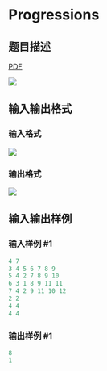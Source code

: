 # Progressions

## 题目描述

[problemUrl]: https://uva.onlinejudge.org/index.php?option=com_onlinejudge&Itemid=8&category=871&page=show_problem&problem=5048

[PDF](https://uva.onlinejudge.org/external/131/p13137.pdf)

![](https://cdn.luogu.com.cn/upload/vjudge_pic/UVA13137/eac4c619fd228efa7f783db3e0e83a29c4a2b176.png)

## 输入输出格式

### 输入格式

![](https://cdn.luogu.com.cn/upload/vjudge_pic/UVA13137/bf0f54b1a0eb54a128859e2ac49b0ed9e4b0477a.png)

### 输出格式

![](https://cdn.luogu.com.cn/upload/vjudge_pic/UVA13137/7807eb48b7a26c5c0f26fd2850bb8579e5d5cae2.png)

## 输入输出样例

### 输入样例 #1

```cpp
4 7
3 4 5 6 7 8 9
5 4 2 7 8 9 10
6 3 1 8 9 11 11
7 4 2 9 11 10 12
2 2
4 4
4 4
```


### 输出样例 #1

```cpp
8
1
```


